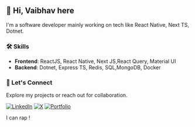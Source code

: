 ## 👋 Hi, Vaibhav here

I'm a software developer mainly working on tech like React Native, Next TS, Dotnet.

### 🛠️ Skills
- **Frontend**: ReactJS, React Native, Next JS,React Query, Material UI
- **Backend**: Dotnet, Express TS, Redis, SQL,MongoDB, Docker

### 🚀 Let's Connect
Explore my projects or reach out for collaboration.

[![LinkedIn](https://img.shields.io/badge/linkedin-%230077B5.svg?style=for-the-badge&logo=linkedin&logoColor=white)](https://www.linkedin.com/in/vaibhav-tripathi-4bb644223/) [![X](https://img.shields.io/badge/X-%23000000.svg?style=for-the-badge&logo=X&logoColor=white)](https://x.com/ThinksVaibhav) [![Portfolio](https://img.shields.io/badge/Portfolio-8A2BE2)](https://vaibhav-dev-kappa.vercel.app/)

I can rap !
